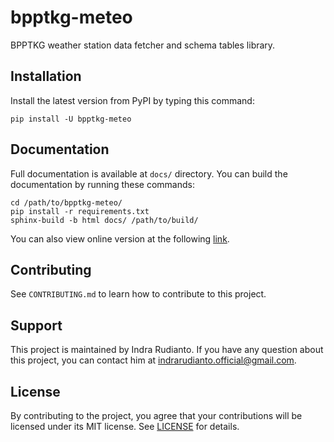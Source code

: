 # bpptkg-meteo

BPPTKG weather station data fetcher and schema tables library.

## Installation

Install the latest version from PyPI by typing this command:

    pip install -U bpptkg-meteo

## Documentation

Full documentation is available at `docs/` directory. You can build the
documentation by running these commands:

    cd /path/to/bpptkg-meteo/
    pip install -r requirements.txt
    sphinx-build -b html docs/ /path/to/build/

You can also view online version at the following
[link](https://bpptkg.gitlab.io/bpptkg-meteo/).

## Contributing

See `CONTRIBUTING.md` to learn how to contribute to this project.

## Support

This project is maintained by Indra Rudianto. If you have any question about
this project, you can contact him at <indrarudianto.official@gmail.com>.

## License

By contributing to the project, you agree that your contributions will be
licensed under its MIT license. See
[LICENSE](https://gitlab.com/bpptkg/bpptkg-meteo/blob/master/LICENSE) for
details.
